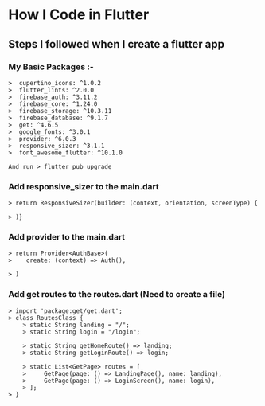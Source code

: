 # How I Code in Flutter
## Steps I followed when I create a flutter app


### My Basic Packages :-
    >  cupertino_icons: ^1.0.2 
    >  flutter_lints: ^2.0.0 
    >  firebase_auth: ^3.11.2 
    >  firebase_core: ^1.24.0 
    >  firebase_storage: ^10.3.11 
    >  firebase_database: ^9.1.7 
    >  get: ^4.6.5 
    >  google_fonts: ^3.0.1
    >  provider: ^6.0.3 
    >  responsive_sizer: ^3.1.1  
    >  font_awesome_flutter: ^10.1.0  

    And run > flutter pub upgrade


### Add responsive_sizer to the main.dart

    > return ResponsiveSizer(builder: (context, orientation, screenType) {
    
    > )}


### Add provider to the main.dart

    > return Provider<AuthBase>(
    >    create: (context) => Auth(),

    > )



### Add get routes to the routes.dart (Need to create a file)

    > import 'package:get/get.dart'; 
    > class RoutesClass {
        > static String landing = "/";
        > static String login = "/login";

        > static String getHomeRoute() => landing;
        > static String getLoginRoute() => login;

        > static List<GetPage> routes = [
        >     GetPage(page: () => LandingPage(), name: landing),
        >     GetPage(page: () => LoginScreen(), name: login),
        > ];
    > }